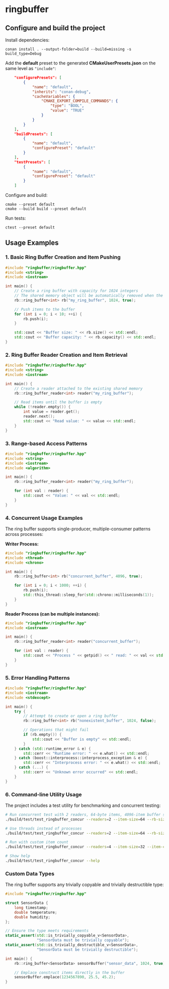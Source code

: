 # ringbuffer

## Configure and build the project

Install dependencies:
```shell
conan install . --output-folder=build --build=missing -s build_type=Debug
```

Add the **default** preset to the generated **CMakeUserPresets.json** on the same level as `"include"`:
```json
    "configurePresets": [
        {
            "name": "default",
            "inherits": "conan-debug",
            "cacheVariables": {
                "CMAKE_EXPORT_COMPILE_COMMANDS": {
                    "type": "BOOL",
                    "value": "TRUE"
                }
            }
        }
    ],
    "buildPresets": [
        {
            "name": "default",
            "configurePreset": "default"
        }
    ],
    "testPresets": [
        {
            "name": "default",
            "configurePreset": "default"
        }
    ]
```

Configure and build:
```shell
cmake --preset default
cmake --build build --preset default
```

Run tests:
```shell
ctest --preset default
```

## Usage Examples

### 1. Basic Ring Buffer Creation and Item Pushing

```cpp
#include "ringbuffer/ringbuffer.hpp"
#include <string>
#include <iostream>

int main() {
    // Create a ring buffer with capacity for 1024 integers
    // The shared memory object will be automatically removed when the last instance is destroyed
    rb::ring_buffer<int> rb("my_ring_buffer", 1024, true);

    // Push items to the buffer
    for (int i = 0; i < 10; ++i) {
        rb.push(i);
    }

    std::cout << "Buffer size: " << rb.size() << std::endl;
    std::cout << "Buffer capacity: " << rb.capacity() << std::endl;
}
```

### 2. Ring Buffer Reader Creation and Item Retrieval

```cpp
#include "ringbuffer/ringbuffer.hpp"
#include <string>
#include <iostream>

int main() {
    // Create a reader attached to the existing shared memory
    rb::ring_buffer_reader<int> reader("my_ring_buffer");

    // Read items until the buffer is empty
    while (!reader.empty()) {
        int value = reader.get();
        reader.next();
        std::cout << "Read value: " << value << std::endl;
    }
}
```

### 3. Range-based Access Patterns

```cpp
#include "ringbuffer/ringbuffer.hpp"
#include <string>
#include <iostream>
#include <algorithm>

int main() {
    rb::ring_buffer_reader<int> reader("my_ring_buffer");

    for (int val : reader) {
        std::cout << "Value: " << val << std::endl;
    }
}
```

### 4. Concurrent Usage Examples

The ring buffer supports single-producer, multiple-consumer patterns across processes:

**Writer Process:**
```cpp
#include "ringbuffer/ringbuffer.hpp"
#include <thread>
#include <chrono>

int main() {
    rb::ring_buffer<int> rb("concurrent_buffer", 4096, true);

    for (int i = 0; i < 1000; ++i) {
        rb.push(i);
        std::this_thread::sleep_for(std::chrono::milliseconds(1));
    }
}
```

**Reader Process (can be multiple instances):**
```cpp
#include "ringbuffer/ringbuffer.hpp"
#include <iostream>

int main() {
    rb::ring_buffer_reader<int> reader("concurrent_buffer");

    for (int val : reader) {
        std::cout << "Process " << getpid() << " read: " << val << std::endl;
    }
}
```

### 5. Error Handling Patterns

```cpp
#include "ringbuffer/ringbuffer.hpp"
#include <iostream>
#include <stdexcept>

int main() {
    try {
        // Attempt to create or open a ring buffer
        rb::ring_buffer<int> rb("nonexistent_buffer", 1024, false);

        // Operations that might fail
        if (rb.empty()) {
            std::cout << "Buffer is empty" << std::endl;
        }
    } catch (std::runtime_error & e) {
        std::cerr << "Runtime error: " << e.what() << std::endl;
    } catch (boost::interprocess::interprocess_exception & e) {
        std::cerr << "Interprocess error: " << e.what() << std::endl;
    } catch (...) {
        std::cerr << "Unknown error occurred" << std::endl;
    }
}
```

### 6. Command-line Utility Usage

The project includes a test utility for benchmarking and concurrent testing:

```bash
# Run concurrent test with 2 readers, 64-byte items, 4096-item buffer size
./build/test/test_ringbuffer_concur --readers=2 --item-size=64 --rb-size=4096

# Use threads instead of processes
./build/test/test_ringbuffer_concur --readers=2 --item-size=64 --rb-size=4096 --use-threads

# Run with custom item count
./build/test/test_ringbuffer_concur --readers=4 --item-size=32 --item-count=1000000

# Show help
./build/test/test_ringbuffer_concur --help
```

### Custom Data Types

The ring buffer supports any trivially copyable and trivially destructible type:

```cpp
#include "ringbuffer/ringbuffer.hpp"

struct SensorData {
    long timestamp;
    double temperature;
    double humidity;
};

// Ensure the type meets requirements
static_assert(std::is_trivially_copyable_v<SensorData>,
              "SensorData must be trivially copyable");
static_assert(std::is_trivially_destructible_v<SensorData>,
              "SensorData must be trivially destructible");

int main() {
    rb::ring_buffer<SensorData> sensorBuffer("sensor_data", 1024, true);

    // Emplace construct items directly in the buffer
    sensorBuffer.emplace(1234567890, 25.5, 45.2);
}
```
